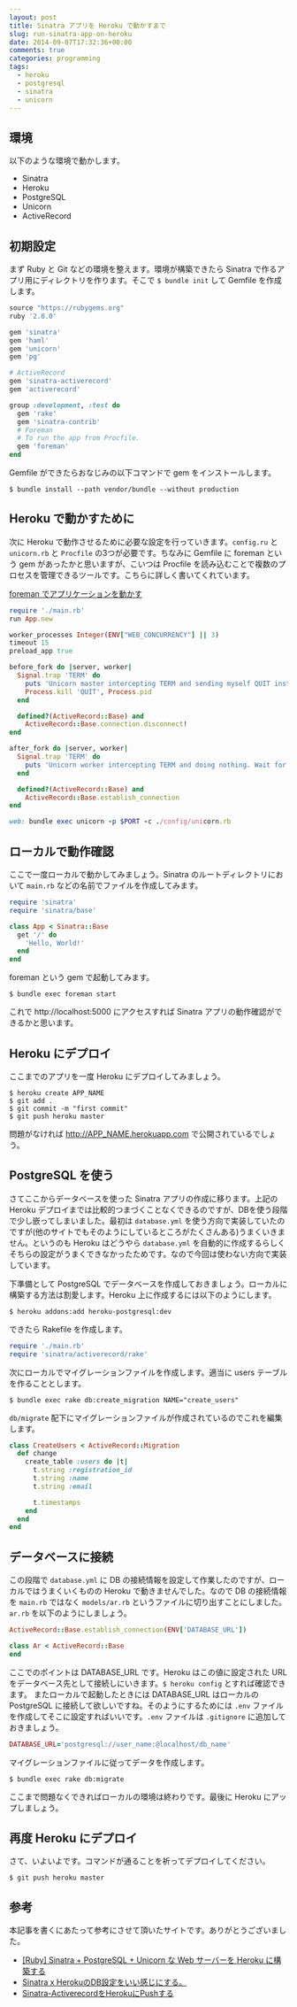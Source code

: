 ```yaml
---
layout: post
title: Sinatra アプリを Heroku で動かすまで
slug: run-sinatra-app-on-heroku
date: 2014-09-07T17:32:36+00:00
comments: true
categories: programming
tags:
  - heroku
  - postgresql
  - sinatra
  - unicorn
---
```


## 環境
以下のような環境で動かします。
<ul>
  <li>Sinatra</li>
  <li>Heroku</li>
  <li>PostgreSQL</li>
  <li>Unicorn</li>
  <li>ActiveRecord</li>
</ul>

## 初期設定
まず Ruby と Git などの環境を整えます。環境が構築できたら Sinatra で作るアプリ用にディレクトリを作ります。そこで `$ bundle init` して Gemfile を作成します。

```ruby
source "https://rubygems.org"
ruby '2.0.0'

gem 'sinatra'
gem 'haml'
gem 'unicorn'
gem 'pg'

# ActiveRecord
gem 'sinatra-activerecord'
gem 'activerecord'

group :development, :test do
  gem 'rake'
  gem 'sinatra-contrib'
  # Foreman
  # To run the app from Procfile.
  gem 'foreman'
end
```

Gemfile ができたらおなじみの以下コマンドで gem をインストールします。

    $ bundle install --path vendor/bundle --without production

## Heroku で動かすために
次に Heroku で動作させるために必要な設定を行っていきます。`config.ru` と `unicorn.rb` と `Procfile` の3つが必要です。ちなみに Gemfile に foreman という gem があったかと思いますが、こいつは Procfile を読み込むことで複数のプロセスを管理できるツールです。こちらに詳しく書いてくれています。

<a href="http://qiita.com/7kaji/items/6a59977d2ad85604e7fd" title="foraman でアプリケーションを動かす" target="_blank">foreman でアプリケーションを動かす</a>

```ruby config.ru
require './main.rb'
run App.new
```

```ruby config/unicorn.rb
worker_processes Integer(ENV["WEB_CONCURRENCY"] || 3)
timeout 15
preload_app true

before_fork do |server, worker|
  Signal.trap 'TERM' do
    puts 'Unicorn master intercepting TERM and sending myself QUIT instead'
    Process.kill 'QUIT', Process.pid
  end

  defined?(ActiveRecord::Base) and
    ActiveRecord::Base.connection.disconnect!
end

after_fork do |server, worker|
  Signal.trap 'TERM' do
    puts 'Unicorn worker intercepting TERM and doing nothing. Wait for master to send QUIT'
  end

  defined?(ActiveRecord::Base) and
    ActiveRecord::Base.establish_connection
end
```

```ruby Procfile
web: bundle exec unicorn -p $PORT -c ./config/unicorn.rb
```

## ローカルで動作確認
ここで一度ローカルで動かしてみましょう。Sinatra のルートディレクトリにおいて `main.rb` などの名前でファイルを作成してみます。

```ruby main.rb
require 'sinatra'
require 'sinatra/base'

class App < Sinatra::Base
  get '/' do
    'Hello, World!'
  end
end
```

foreman という gem で起動してみます。
    
    $ bundle exec foreman start

これで http://localhost:5000 にアクセスすれば Sinatra アプリの動作確認ができるかと思います。

## Heroku にデプロイ
ここまでのアプリを一度 Heroku にデプロイしてみましょう。

    $ heroku create APP_NAME
    $ git add .
    $ git commit -m "first commit"
    $ git push heroku master

問題がなければ http://APP_NAME.herokuapp.com で公開されているでしょう。

## PostgreSQL を使う
さてここからデータベースを使った Sinatra アプリの作成に移ります。上記の Heroku デプロイまでは比較的つまづくことなくできるのですが、DBを使う段階で少し嵌ってしまいました。最初は `database.yml` を使う方向で実装していたのですが(他のサイトでもそのようにしているところがたくさんある)うまくいきません。というのも Heroku はどうやら `database.yml` を自動的に作成するらしくそちらの設定がうまくできなかったためです。なので今回は使わない方向で実装しています。

下準備として PostgreSQL でデータベースを作成しておきましょう。ローカルに構築する方法は割愛します。Heroku 上に作成するには以下のようにします。

    $ heroku addons:add heroku-postgresql:dev

できたら Rakefile を作成します。

```ruby Rakefile
require './main.rb'
require 'sinatra/activerecord/rake'
```

次にローカルでマイグレーションファイルを作成します。適当に users テーブルを作ることとします。

    $ bundle exec rake db:create_migration NAME="create_users"

`db/migrate` 配下にマイグレーションファイルが作成されているのでこれを編集します。

```ruby
class CreateUsers < ActiveRecord::Migration
  def change
    create_table :users do |t|
      t.string :registration_id
      t.string :name
      t.string :email

      t.timestamps
    end
  end
end
```

## データベースに接続
この段階で `database.yml` に DB の接続情報を設定して作業したのですが、ローカルではうまくいくものの Heroku で動きませんでした。なので DB の接続情報を `main.rb` ではなく `models/ar.rb` というファイルに切り出すことにしました。`ar.rb` を以下のようにしましょう。

```ruby models/ar.rb
ActiveRecord::Base.establish_connection(ENV['DATABASE_URL'])

class Ar < ActiveRecord::Base
end
```

ここでのポイントは DATABASE_URL です。Heroku はこの値に設定された URL をデータベース先として接続しにいきます。`$ heroku config` とすれば確認できます。
またローカルで起動したときには DATABASE_URL はローカルの PostgreSQL に接続して欲しいですね。そのようにするためには `.env` ファイルを作成してそこに設定すればいいです。`.env` ファイルは `.gitignore` に追加しておきましょう。

```ruby .env
DATABASE_URL='postgresql://user_name:@localhost/db_name'
```

マイグレーションファイルに従ってデータを作成します。

    $ bundle exec rake db:migrate

ここまで問題なくできればローカルの環境は終わりです。最後に Heroku にアップしましょう。

## 再度 Heroku にデプロイ
さて、いよいよです。コマンドが通ることを祈ってデプロイしてください。

    $ git push heroku master

## 参考
本記事を書くにあたって参考にさせて頂いたサイトです。ありがとうございました。
<ul>
  <li><a href="http://dev.classmethod.jp/server-side/ruby-on-rails/sinatra-postgresql-unicorn-on-heroku/" target="_blank">[Ruby] Sinatra + PostgreSQL + Unicorn な Web サーバーを Heroku に構築する</a></li>
  <li><a href="http://blog.notsobad.jp/post/60131290938/sinatra-heroku-db" target="_blank">Sinatra x HerokuのDB設定をいい感じにする。</a></li>
  <li><a href="http://qiita.com/myokkie/items/6f65db5d53f19d34a27c" target="_blank">Sinatra-ActiverecordをHerokuにPushする</a></li>
</ul>
